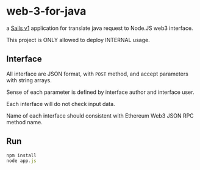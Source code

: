 # web-3-for-java

a [Sails v1](https://sailsjs.com) application for translate java request to Node.JS web3 interface.

This project is ONLY allowed to deploy INTERNAL usage.

## Interface

All interface are JSON format, with `POST` method, and accept parameters with string arrays.

Sense of each parameter is defined by interface author and interface user.

Each interface will do not check input data.

Name of each interface should consistent with Ethereum Web3 JSON RPC method name.

## Run

```js
npm install
node app.js
```